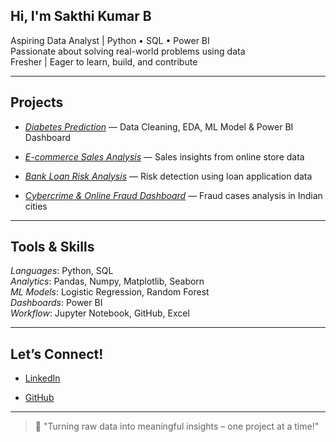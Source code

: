 ## Hi, I'm Sakthi Kumar B

 Aspiring Data Analyst | Python • SQL • Power BI  
 Passionate about solving real-world problems using data  
 Fresher | Eager to learn, build, and contribute  

---

##  Projects

-  *[Diabetes Prediction](#)* — Data Cleaning, EDA, ML Model & Power BI Dashboard  

-  *[E-commerce Sales Analysis](#)* — Sales insights from online store data  

-  *[Bank Loan Risk Analysis](#)* — Risk detection using loan application data  

-  *[Cybercrime & Online Fraud Dashboard](#)* — Fraud cases analysis in Indian cities

---

##  Tools & Skills

*Languages*: Python, SQL  
*Analytics*: Pandas, Numpy, Matplotlib, Seaborn  
*ML Models*: Logistic Regression, Random Forest  
*Dashboards*: Power BI  
*Workflow*: Jupyter Notebook, GitHub, Excel  

---

##  Let’s Connect!

-  [LinkedIn](https://www.linkedin.com/in/sakthikumar1)
  
-  [GitHub](https://github.com/sakthikumar-1)

---
> 💬 "Turning raw data into meaningful insights – one project at a time!"
